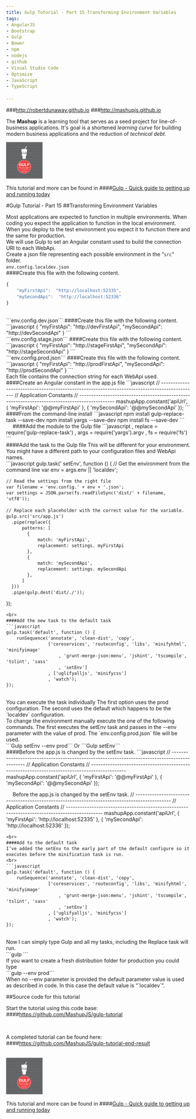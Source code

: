 ```yaml
---
title: Gulp Tutorial - Part 15 Transforming Environment Variables
tags: 
- AngularJS
- Bootstrap
- Gulp
- Bower
- npm
- nodejs
- github
- Visual Studio Code
- Optimize
- JavaScript
- TypeScript

---
```


###http://robertdunaway.github.io
###http://mashupjs.github.io


The **Mashup** is a learning tool that serves as a seed project for line-of-business applications.  It's goal is a shortened *learning curve* for building modern business applications and the reduction of *technical debt*.
<br>

 <img src="https://raw.githubusercontent.com/robertdunaway/gulp-book/master/bookcoverimage.PNG" alt="Smiley face" height="100" width="100"> 

This tutorial and more can be found in
####[Gulp - Quick guide to getting up and running today](http://www.amazon.com/Gulp-Quick-guide-getting-running-ebook/dp/B010NXMFF6/)

#Gulp Tutorial - Part 15
##Transforming Environment Variables

Most applications are expected to function in multiple environments.  When coding you expect the application to function in the local environment.  When you deploy to the test environment you expect it to function there and the same for production.
<br>
We will use Gulp to set an Angular constant used to build the connection URI to each WebApi.
<br>
Create a json file representing each possible environment in the “`src`” folder.
<br>
```env.config.localdev.json```
<br>
####Create this file with the following content.
```javascript
{ 
    "myFirstApi":  "http://localhost:52335",
    "mySecondApi":  "http://localhost:52336"
}
```
<br>
```env.config.dev.json```
####Create this file with the following content.
```javascript
{ 
    "myFirstApi":  "http://devFirstApi",
    "mySecondApi":  "http://devSecondApi"
}
```
<br>
```env.config.stage.json```
####Create this file with the following content.
```javascript
{ 
    "myFirstApi":  "http://stageFirstApi",
    "mySecondApi":  "http://stageSecondApi"
}
```
<br>
```env.config.prod.json```
####Create this file with the following content.
```javascript
{ 
    "myFirstApi":  "http://prodFirstApi",
    "mySecondApi":  "http://prodSecondApi"
}
```
<br>
Each file contains the connection string for each WebApi used.
<br>
####Create an Angular constant in the app.js file
```javascript
// ---------------------------------------------------------------------------------------------
// Application Constants
// ---------------------------------------------------------------------------------------------
mashupApp.constant('apiUrl', { 'myFirstApi': '@@myFirstApi' },
                             { 'mySecondApi': '@@mySecondApi' });
```
<br>
####From the command-line install
```javascript
npm install gulp-replace-task --save-dev
npm install yargs --save-dev
npm install fs --save-dev
```
<br>
 
####Add the module to the Gulp file
```javascript
    , replace               = require('gulp-replace-task')
    , args                  = require('yargs').argv
    , fs                    = require('fs')
```
<br>
####Add the task to the Gulp file
This will be different for your environment.  You might have a different path to your configuration files and WebApi names.
<br>
```javascript
gulp.task(' setEnv', function () {
    // Get the environment from the command line
    var env = args.env || 'localdev';

    // Read the settings from the right file
    var filename = 'env.config.' + env + '.json';
    var settings = JSON.parse(fs.readFileSync('dist/' + filename, 'utf8'));

    // Replace each placeholder with the correct value for the variable.  
    gulp.src('src/app.js')
      .pipe(replace({
          patterns: [
            {
                match: 'myFirstApi',
                replacement: settings. myFirstApi
            },
            {
                match: 'mySecondApi',
                replacement: settings. mySecondApi
            },
          ]
      }))
      .pipe(gulp.dest('dist/./'));
});
```
<br>
####Add the new task to the default task
```javascript
gulp.task('default', function () {
    runSequence('annotate', 'clean-dist', 'copy',
                ['coreservices', 'routeconfig', 'libs', 'minifyhtml', 'minifyimage'
                    , 'grunt-merge-json:menu', 'jshint', 'tscompile', 'tslint', 'sass'
                    , 'setEnv']
                , ['uglifyalljs', 'minifycss']
                , 'watch');
});
```
<br>
You can execute the task individually
The first option uses the prod configuration.  The second uses the default which happens to be the `localdev` configuration.
<br>
To change the environment manually execute the one of the following commands.  The first executes the setEnv task and passes in the --env parameter with the value of prod.  The `env.config.prod.json` file will be used.
<br>
```Gulp setEnv --env prod```
Or 
```Gulp setEnv```
<br>
####Before the app.js is changed by the setEnv task.
```javascript
// ---------------------------------------------------------------------------------------------
// Application Constants
// ---------------------------------------------------------------------------------------------
mashupApp.constant('apiUrl', { 'myFirstApi': '@@myFirstApi' },
                             { 'mySecondApi': '@@mySecondApi' });

 
Before the app.js is changed by the setEnv task.
// ---------------------------------------------------------------------------------------------
// Application Constants
// ---------------------------------------------------------------------------------------------
mashupApp.constant('apiUrl', { 'myFirstApi': 'http://localhost:52335' },
                             { 'mySecondApi': 'http://localhost:52336' });
```
<br>
####Add to the default task
I’ve added the setEnv to the early part of the default configure so it executes before the minification task is run.
<br>
```javascript
gulp.task('default', function () {
    runSequence('annotate', 'clean-dist', 'copy',
                ['coreservices', 'routeconfig', 'libs', 'minifyhtml', 'minifyimage'
                    , 'grunt-merge-json:menu', 'jshint', 'tscompile', 'tslint', 'sass'
                    , 'setEnv']
                , ['uglifyalljs', 'minifycss']
                , 'watch');
});
```
<br>
Now I can simply type Gulp and all my tasks, including the Replace task will run.
<br>
```gulp ```
<br>
If you want to create a fresh distribution folder for production you could type
<br>
```gulp --env prod```
<br>
When no --env parameter is provided the default parameter value is used as described in code.  In this case the default value is “`localdev`”.

<br>

##Source code for this tutorial


Start the tutorial using this code base:  
####https://github.com/MashupJS/gulp-tutorial

<br>

A completed tutorial can be found here:  
####https://github.com/MashupJS/gulp-tutorial-end-result

<br>

 <img src="https://raw.githubusercontent.com/robertdunaway/gulp-book/master/bookcoverimage.PNG" alt="Smiley face" height="100" width="100"> 

This tutorial and more can be found in
####[Gulp - Quick guide to getting up and running today](http://www.amazon.com/Gulp-Quick-guide-getting-running-ebook/dp/B010NXMFF6/)